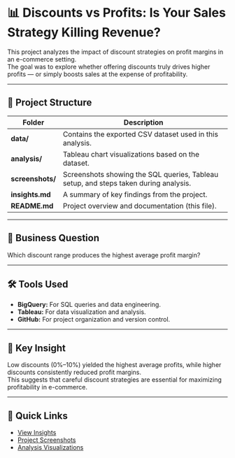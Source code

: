 # 📊 Discounts vs Profits: Is Your Sales Strategy Killing Revenue?

This project analyzes the impact of discount strategies on profit margins in an e-commerce setting.  
The goal was to explore whether offering discounts truly drives higher profits — or simply boosts sales at the expense of profitability.

---

## 📂 Project Structure
| Folder | Description |
|--------|-------------|
| **data/** | Contains the exported CSV dataset used in this analysis. |
| **analysis/** | Tableau chart visualizations based on the dataset. |
| **screenshots/** | Screenshots showing the SQL queries, Tableau setup, and steps taken during analysis. |
| **insights.md** | A summary of key findings from the project. |
| **README.md** | Project overview and documentation (this file). |

---

## 🎯 Business Question
Which discount range produces the highest average profit margin?

---

## 🛠️ Tools Used
- **BigQuery:** For SQL queries and data engineering.
- **Tableau:** For data visualization and analysis.
- **GitHub:** For project organization and version control.

---

## 🔑 Key Insight
Low discounts (0%–10%) yielded the highest average profits, while higher discounts consistently reduced profit margins.  
This suggests that careful discount strategies are essential for maximizing profitability in e-commerce.

---

## 📎 Quick Links
- [View Insights](./insights.md)
- [Project Screenshots](./screenshots/)
- [Analysis Visualizations](./analysis/)
